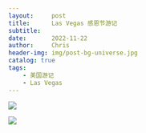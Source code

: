 ```yaml
---
layout:     post
title:      Las Vegas 感恩节游记
subtitle:   
date:       2022-11-22
author:     Chris
header-img: img/post-bg-universe.jpg
catalog: true
tags:
    - 美国游记
    - Las Vegas
---
```


![](https://github.com/cyberustcchris/cyberustcchris.github.io/tree/master/img/IMG_2729.HEIC)

![](https://github.com/cyberustcchris/cyberustcchris.github.io/tree/master/img/IMG_2762.HEIC)
